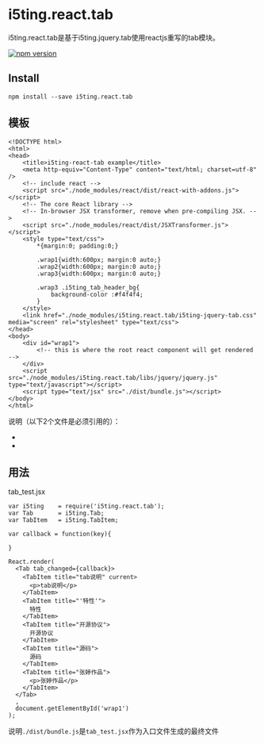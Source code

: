 # i5ting.react.tab

i5ting.react.tab是基于i5ting.jquery.tab使用reactjs重写的tab模块。

[![npm version](https://badge.fury.io/js/i5ting.react.tab.svg)](http://badge.fury.io/js/i5ting.react.tab)

## Install

    npm install --save i5ting.react.tab

## 模板

```
<!DOCTYPE html>
<html>
<head>
    <title>i5ting-react-tab example</title>
    <meta http-equiv="Content-Type" content="text/html; charset=utf-8" />
    <!-- include react -->
    <script src="./node_modules/react/dist/react-with-addons.js"></script>
    <!-- The core React library -->
    <!-- In-browser JSX transformer, remove when pre-compiling JSX. -->
    <script src="./node_modules/react/dist/JSXTransformer.js"></script>
    <style type="text/css">
    	*{margin:0; padding:0;}
	
    	.wrap1{width:600px; margin:0 auto;}
    	.wrap2{width:600px; margin:0 auto;}
    	.wrap3{width:600px; margin:0 auto;}
 	
    	.wrap3 .i5ting_tab_header_bg{
    		background-color :#f4f4f4;
    	}
    </style>
    <link href="./node_modules/i5ting.react.tab/i5ting-jquery-tab.css" media="screen" rel="stylesheet" type="text/css">
</head>
<body>
    <div id="wrap1">
        <!-- this is where the root react component will get rendered -->
    </div>
    <script src="./node_modules/i5ting.react.tab/libs/jquery/jquery.js" type="text/javascript"></script>
    <script type="text/jsx" src="./dist/bundle.js"></script>
</body>
</html>
```

说明（以下2个文件是必须引用的）：

-  <link href="./node_modules/i5ting.react.tab/i5ting-jquery-tab.css" media="screen" rel="stylesheet" type="text/css">
- <script src="./node_modules/i5ting.react.tab/libs/jquery/jquery.js" type="text/javascript"></script>
## 用法

tab_test.jsx

```
var i5ting    = require('i5ting.react.tab');
var Tab       = i5ting.Tab;
var TabItem   = i5ting.TabItem;

var callback = function(key){

}

React.render(
  <Tab tab_changed={callback}>
    <TabItem title="tab说明" current>
      <p>tab说明</p>
    </TabItem>
    <TabItem title="'特性'">
      特性
    </TabItem>
    <TabItem title="开源协议">
      开源协议
    </TabItem>
    <TabItem title="源码">
      源码
    </TabItem>
    <TabItem title="张婷作品">
      <p>张婷作品</p>
    </TabItem>
  </Tab>
  ,
  document.getElementById('wrap1')
);
```

说明`./dist/bundle.js`是`tab_test.jsx`作为入口文件生成的最终文件
